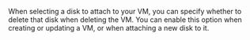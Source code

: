 When selecting a disk to attach to your VM, you can specify whether to delete that disk when deleting the VM. You can enable this option when creating or updating a VM, or when attaching a new disk to it.
